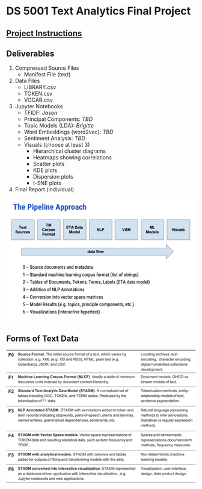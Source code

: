 # DS 5001 Text Analytics Final Project

## [Project Instructions](https://docs.google.com/document/d/1kAD7CuOwSKmhEsqa8rQ_NjRaOw2PDDwmqF4-Bac0Nxw/edit#heading=h.gjdgxs)

## Deliverables
1. Compressed Source Files
    - Manifest File (text)
2. Data Files
    - LIBRARY.csv
    - TOKEN.csv
    - VOCAB.csv
3. Jupyter Notebooks
    - TFIDF: *Jason*
    - Principal Components: *TBD*
    - Topic Models (LDA): *Brigitte*
    - Word Embeddings (word2vec): *TBD*
    - Sentiment Analysis: *TBD*
    - Visuals (choose at least 3)
       - Hierarchical cluster diagrams
       - Heatmaps showing correlations
       - Scatter plots
       - KDE plots
       - Dispersion plots
       - t-SNE plots
4. Final Report (individual)


<img src="Text_Pipeline.png" width="600">

## Forms of Text Data
<img src="Forms_Text_Data.png" width="600">
